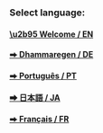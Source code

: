 


### Select language:

#### [\u2b95 Welcome / EN](/sc-voice/en/100-welcome)  
#### [&#x2b95; Dhammaregen / DE](https://sc-voice.github.io/dhammaregen/)  
#### [&#x2b95; Português / PT](/sc-voice/pt/Home-PT)  
#### [&#x2b95; 日本語 / JA](/sc-voice/ja/Home-JA)  
#### [&#x2b95; Français / FR](/sc-voice/fr/Home-FR)
